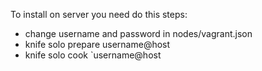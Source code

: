 To install on server you need do this steps:
* change username and password in nodes/vagrant.json
* knife solo prepare username@host
* knife solo cook `username@host